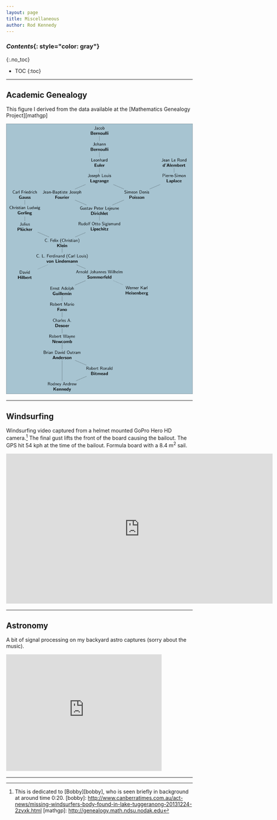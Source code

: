 ```yaml
---
layout: page
title: Miscellaneous
author: Rod Kennedy
---
```


### *Contents*{: style="color: gray"}
{:.no_toc}

* TOC
{:toc}

---  

## Academic Genealogy

This figure I derived from the data available at the [Mathematics Genealogy Project][mathgp]

<img class="displayed" src="images/rak-genealogy.png" alt="genealogy">

---

## Windsurfing

Windsurfing video captured from a helmet mounted GoPro Hero HD camera.[^1] The final gust lifts the front of the board causing the bailout. The GPS hit 54 kph at the time of the bailout. Formula board with a 8.4 m<sup>2</sup> sail.

<iframe width="720" height="405"
	src="https://www.youtube.com/embed/Zz5dUB4Ahbo?vq=hd720"
	frameborder="0" allowfullscreen>
</iframe>

---

## Astronomy

A bit of signal processing on my backyard astro captures (sorry about the music).

<iframe width="420" height="315"
	src="https://www.youtube.com/embed/oJhM9Wg8y-k"
	frameborder="0" allowfullscreen>
</iframe>

---

[^1]: This is dedicated to [Bobby][bobby], who is seen briefly in background at around time 0:20.
[bobby]: http://www.canberratimes.com.au/act-news/missing-windsurfers-body-found-in-lake-tuggeranong-20131224-2zvxk.html
[mathgp]: http://genealogy.math.ndsu.nodak.edu
